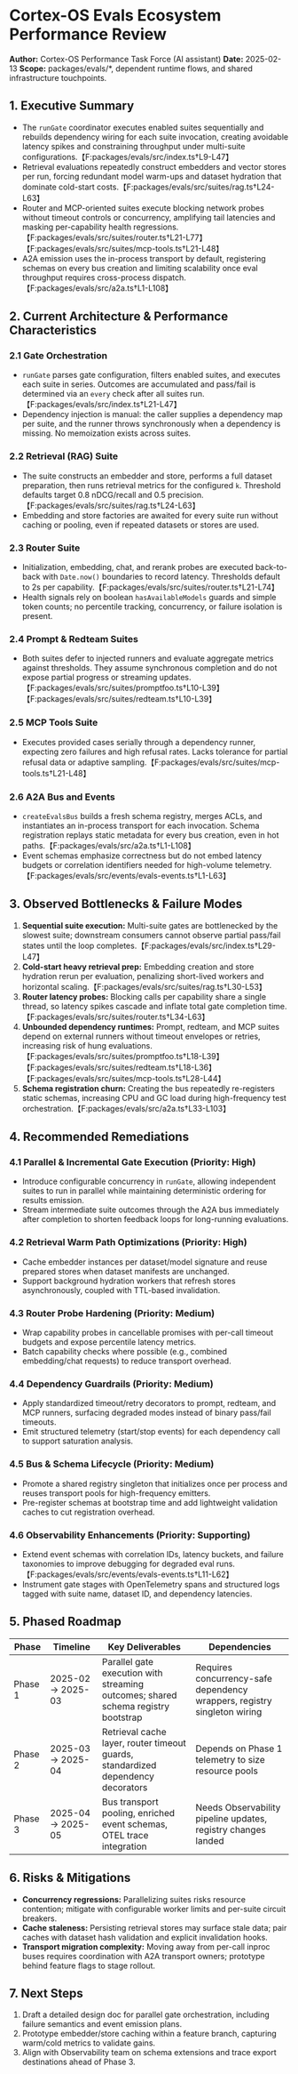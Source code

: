# Cortex-OS Evals Ecosystem Performance Review

**Author:** Cortex-OS Performance Task Force (AI assistant)
**Date:** 2025-02-13
**Scope:** packages/evals/*, dependent runtime flows, and shared infrastructure touchpoints.

## 1. Executive Summary
- The `runGate` coordinator executes enabled suites sequentially and rebuilds dependency wiring for each suite invocation, creating avoidable latency spikes and constraining throughput under multi-suite configurations.【F:packages/evals/src/index.ts†L9-L47】
- Retrieval evaluations repeatedly construct embedders and vector stores per run, forcing redundant model warm-ups and dataset hydration that dominate cold-start costs.【F:packages/evals/src/suites/rag.ts†L24-L63】
- Router and MCP-oriented suites execute blocking network probes without timeout controls or concurrency, amplifying tail latencies and masking per-capability health regressions.【F:packages/evals/src/suites/router.ts†L21-L77】【F:packages/evals/src/suites/mcp-tools.ts†L21-L48】
- A2A emission uses the in-process transport by default, registering schemas on every bus creation and limiting scalability once eval throughput requires cross-process dispatch.【F:packages/evals/src/a2a.ts†L1-L108】

## 2. Current Architecture & Performance Characteristics

### 2.1 Gate Orchestration
- `runGate` parses gate configuration, filters enabled suites, and executes each suite in series. Outcomes are accumulated and pass/fail is determined via an `every` check after all suites run.【F:packages/evals/src/index.ts†L21-L47】
- Dependency injection is manual: the caller supplies a dependency map per suite, and the runner throws synchronously when a dependency is missing. No memoization exists across suites.

### 2.2 Retrieval (RAG) Suite
- The suite constructs an embedder and store, performs a full dataset preparation, then runs retrieval metrics for the configured `k`. Threshold defaults target 0.8 nDCG/recall and 0.5 precision.【F:packages/evals/src/suites/rag.ts†L24-L63】
- Embedding and store factories are awaited for every suite run without caching or pooling, even if repeated datasets or stores are used.

### 2.3 Router Suite
- Initialization, embedding, chat, and rerank probes are executed back-to-back with `Date.now()` boundaries to record latency. Thresholds default to 2s per capability.【F:packages/evals/src/suites/router.ts†L21-L74】
- Health signals rely on boolean `hasAvailableModels` guards and simple token counts; no percentile tracking, concurrency, or failure isolation is present.

### 2.4 Prompt & Redteam Suites
- Both suites defer to injected runners and evaluate aggregate metrics against thresholds. They assume synchronous completion and do not expose partial progress or streaming updates.【F:packages/evals/src/suites/promptfoo.ts†L10-L39】【F:packages/evals/src/suites/redteam.ts†L10-L39】

### 2.5 MCP Tools Suite
- Executes provided cases serially through a dependency runner, expecting zero failures and high refusal rates. Lacks tolerance for partial refusal data or adaptive sampling.【F:packages/evals/src/suites/mcp-tools.ts†L21-L48】

### 2.6 A2A Bus and Events
- `createEvalsBus` builds a fresh schema registry, merges ACLs, and instantiates an in-process transport for each invocation. Schema registration replays static metadata for every bus creation, even in hot paths.【F:packages/evals/src/a2a.ts†L1-L108】
- Event schemas emphasize correctness but do not embed latency budgets or correlation identifiers needed for high-volume telemetry.【F:packages/evals/src/events/evals-events.ts†L1-L63】

## 3. Observed Bottlenecks & Failure Modes
1. **Sequential suite execution:** Multi-suite gates are bottlenecked by the slowest suite; downstream consumers cannot observe partial pass/fail states until the loop completes.【F:packages/evals/src/index.ts†L29-L47】
2. **Cold-start heavy retrieval prep:** Embedding creation and store hydration rerun per evaluation, penalizing short-lived workers and horizontal scaling.【F:packages/evals/src/suites/rag.ts†L30-L53】
3. **Router latency probes:** Blocking calls per capability share a single thread, so latency spikes cascade and inflate total gate completion time.【F:packages/evals/src/suites/router.ts†L34-L63】
4. **Unbounded dependency runtimes:** Prompt, redteam, and MCP suites depend on external runners without timeout envelopes or retries, increasing risk of hung evaluations.【F:packages/evals/src/suites/promptfoo.ts†L18-L39】【F:packages/evals/src/suites/redteam.ts†L18-L36】【F:packages/evals/src/suites/mcp-tools.ts†L28-L44】
5. **Schema registration churn:** Creating the bus repeatedly re-registers static schemas, increasing CPU and GC load during high-frequency test orchestration.【F:packages/evals/src/a2a.ts†L33-L103】

## 4. Recommended Remediations

### 4.1 Parallel & Incremental Gate Execution (Priority: High)
- Introduce configurable concurrency in `runGate`, allowing independent suites to run in parallel while maintaining deterministic ordering for results emission.
- Stream intermediate suite outcomes through the A2A bus immediately after completion to shorten feedback loops for long-running evaluations.

### 4.2 Retrieval Warm Path Optimizations (Priority: High)
- Cache embedder instances per dataset/model signature and reuse prepared stores when dataset manifests are unchanged.
- Support background hydration workers that refresh stores asynchronously, coupled with TTL-based invalidation.

### 4.3 Router Probe Hardening (Priority: Medium)
- Wrap capability probes in cancellable promises with per-call timeout budgets and expose percentile latency metrics.
- Batch capability checks where possible (e.g., combined embedding/chat requests) to reduce transport overhead.

### 4.4 Dependency Guardrails (Priority: Medium)
- Apply standardized timeout/retry decorators to prompt, redteam, and MCP runners, surfacing degraded modes instead of binary pass/fail timeouts.
- Emit structured telemetry (start/stop events) for each dependency call to support saturation analysis.

### 4.5 Bus & Schema Lifecycle (Priority: Medium)
- Promote a shared registry singleton that initializes once per process and reuses transport pools for high-frequency emitters.
- Pre-register schemas at bootstrap time and add lightweight validation caches to cut registration overhead.

### 4.6 Observability Enhancements (Priority: Supporting)
- Extend event schemas with correlation IDs, latency buckets, and failure taxonomies to improve debugging for degraded eval runs.【F:packages/evals/src/events/evals-events.ts†L11-L62】
- Instrument gate stages with OpenTelemetry spans and structured logs tagged with suite name, dataset ID, and dependency latencies.

## 5. Phased Roadmap

| Phase | Timeline | Key Deliverables | Dependencies |
|-------|----------|------------------|---------------|
| Phase 1 | 2025-02 → 2025-03 | Parallel gate execution with streaming outcomes; shared schema registry bootstrap | Requires concurrency-safe dependency wrappers, registry singleton wiring |
| Phase 2 | 2025-03 → 2025-04 | Retrieval cache layer, router timeout guards, standardized dependency decorators | Depends on Phase 1 telemetry to size resource pools |
| Phase 3 | 2025-04 → 2025-05 | Bus transport pooling, enriched event schemas, OTEL trace integration | Needs Observability pipeline updates, registry changes landed |

## 6. Risks & Mitigations
- **Concurrency regressions:** Parallelizing suites risks resource contention; mitigate with configurable worker limits and per-suite circuit breakers.
- **Cache staleness:** Persisting retrieval stores may surface stale data; pair caches with dataset hash validation and explicit invalidation hooks.
- **Transport migration complexity:** Moving away from per-call inproc buses requires coordination with A2A transport owners; prototype behind feature flags to stage rollout.

## 7. Next Steps
1. Draft a detailed design doc for parallel gate orchestration, including failure semantics and event emission plans.
2. Prototype embedder/store caching within a feature branch, capturing warm/cold metrics to validate gains.
3. Align with Observability team on schema extensions and trace export destinations ahead of Phase 3.

